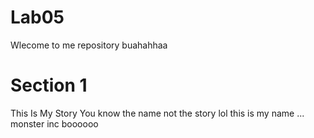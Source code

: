 # Lab05
Wlecome to me repository buahahhaa
# Section 1
This Is My Story 
You know the name not the story lol
this is my name 
...
<br/>
monster inc 
boooooo
